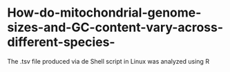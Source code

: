 # How-do-mitochondrial-genome-sizes-and-GC-content-vary-across-different-species-
The .tsv file produced via de Shell script in Linux was analyzed using R
